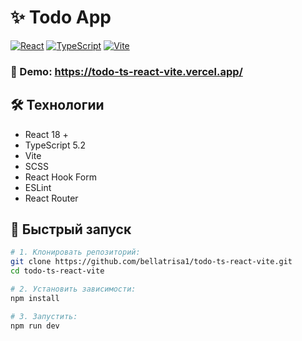 # ✨  Todo App

[![React](https://img.shields.io/badge/React-18-green)](https://react.dev)
[![TypeScript](https://img.shields.io/badge/TypeScript-5.2-blue)](https://typescriptlang.org)
[![Vite](https://img.shields.io/badge/Vite-5.0-orange)](https://vitejs.dev)

### 🔗 Demo: https://todo-ts-react-vite.vercel.app/

## 🛠 Технологии

- React 18 +
- TypeScript 5.2
- Vite
- SCSS
- React Hook Form
- ESLint
- React Router

## 🚀 Быстрый запуск

```bash
# 1. Клонировать репозиторий:
git clone https://github.com/bellatrisa1/todo-ts-react-vite.git
cd todo-ts-react-vite

# 2. Установить зависимости:
npm install

# 3. Запустить:
npm run dev

